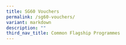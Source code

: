 ```yaml
---
title: SG60 Vouchers
permalink: /sg60-vouchers/
variant: markdown
description: ""
third_nav_title: Common Flagship Programmes
---
```

